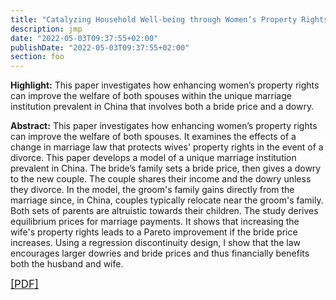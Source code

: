 ```yaml
---
title: "Catalyzing Household Well-being through Women’s Property Rights Improvements (Job Market Paper)"
description: jmp
date: "2022-05-03T09:37:55+02:00"
publishDate: "2022-05-03T09:37:55+02:00"
section: foo
---
```


<b>Highlight:</b> This paper investigates how enhancing women’s property rights can improve the welfare of both spouses within the unique marriage institution prevalent in China that involves both a bride price and a dowry.

<!--more-->

<b>Abstract:</b> This paper investigates how enhancing women’s property rights can improve the welfare of both spouses. It examines the effects of a change in marriage law that protects wives' property rights in the event of a divorce. This paper develops a model of a unique marriage institution prevalent in China. The bride’s family sets a bride price, then gives a dowry to the new couple. The couple shares their income and the dowry unless they divorce. In the model, the groom's family gains directly from the marriage since, in China, couples typically relocate near the groom's family. Both sets of parents are altruistic towards their children. The study derives equilibrium prices for marriage payments. It shows that increasing the wife's property rights leads to a Pareto improvement if the bride price increases. Using a regression discontinuity design, I show that the law encourages larger dowries and bride prices and thus financially benefits both the husband and wife.

<big><a target="_blank" rel="noopener noreferrer" href="../bargaining_over_marriage_payments.pdf">[PDF]</a></big>
